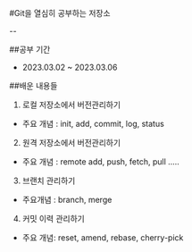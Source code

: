 #Git을 열심히 공부하는 저장소

--


##공부 기간
- 2023.03.02 ~ 2023.03.06

##배운 내용들
1. 로컬 저장소에서 버전관리하기
- 주요 개념 : init, add, commit, log, status
2. 원격 저장소에서 버전관리하기
- 주요 개념 : remote add, push, fetch, pull .....
3. 브랜치 관리하기
- 주요개념 : branch, merge
4. 커밋 이력 관리하기
- 주요 개념: reset, amend, rebase, cherry-pick

